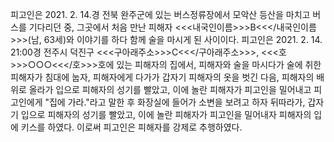 피고인은 2021. 2. 14.경 전북 완주군에 있는 버스정류장에서 모악산 등산을 마치고 버스를 기다리던 중, 그곳에서 처음 만난 피해자 <<<내국인이름>>>B<<</내국인이름>>>(남, 63세)와 이야기를 하다 함께 술을 마시게 된 사이이다.
피고인은 2021. 2. 14. 21:00경 전주시 덕진구 <<<구아래주소>>>C<<</구아래주소>>>, <<<호>>>○○○<<</호>>>호에 있는 피해자의 집에서, 피해자와 술을 마시다가 술에 취한 피해자가 침대에 눕자, 피해자에게 다가가 갑자기 피해자의 옷을 벗긴 다음, 피해자의 배 위로 올라가 입으로 피해자의 성기를 빨았고, 이에 놀란 피해자가 피고인을 밀어내고 피고인에게 "집에 가라."라고 말한 후 화장실에 들어가 소변을 보려고 하자 뒤따라가, 갑자기 입으로 피해자의 성기를 빨았고, 이에 놀란 피해자가 피고인을 밀어내자 피해자의 입에 키스를 하였다.
이로써 피고인은 피해자를 강제로 추행하였다.